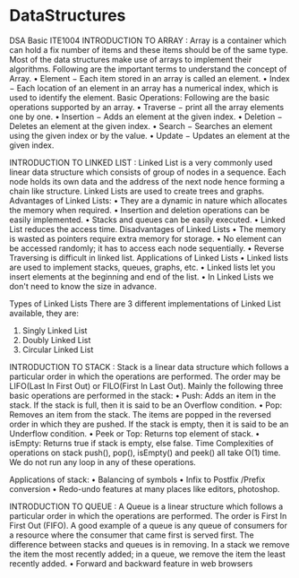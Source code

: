 # DataStructures
DSA Basic ITE1004
INTRODUCTION TO ARRAY :
Array is a container which can hold a fix number of items and these items should be of the same type. Most of the data structures make use of arrays to implement their algorithms. Following are the important terms to understand the concept of Array.
•	Element − Each item stored in an array is called an element.
•	Index − Each location of an element in an array has a numerical index, which is used to identify the element.
Basic Operations:
Following are the basic operations supported by an array.
•	Traverse − print all the array elements one by one.
•	Insertion − Adds an element at the given index.
•	Deletion − Deletes an element at the given index.
•	Search − Searches an element using the given index or by the value.
•	Update − Updates an element at the given index.

INTRODUCTION TO LINKED LIST :
Linked List is a very commonly used linear data structure which consists of group of nodes in a sequence.
Each node holds its own data and the address of the next node hence forming a chain like structure.
Linked Lists are used to create trees and graphs.
Advantages of Linked Lists:
•	They are a dynamic in nature which allocates the memory when required.
•	Insertion and deletion operations can be easily implemented.
•	Stacks and queues can be easily executed.
•	Linked List reduces the access time.
Disadvantages of Linked Lists
•	The memory is wasted as pointers require extra memory for storage.
•	No element can be accessed randomly; it has to access each node sequentially.
•	Reverse Traversing is difficult in linked list.
Applications of Linked Lists
•	Linked lists are used to implement stacks, queues, graphs, etc.
•	Linked lists let you insert elements at the beginning and end of the list.
•	In Linked Lists we don't need to know the size in advance.

 Types of Linked Lists
There are 3 different implementations of Linked List available, they are:
1.	Singly Linked List
2.	Doubly Linked List
3.	Circular Linked List

INTRODUCTION TO STACK :
Stack is a linear data structure which follows a particular order in which the operations are performed. The order may be LIFO(Last In First Out) or FILO(First In Last Out).
Mainly the following three basic operations are performed in the stack:
•	Push: Adds an item in the stack. If the stack is full, then it is said to be an Overflow condition.
•	Pop: Removes an item from the stack. The items are popped in the reversed order in which they are pushed. If the stack is empty, then it is said to be an Underflow condition.
•	Peek or Top: Returns top element of stack.
•	isEmpty: Returns true if stack is empty, else false.
Time Complexities of operations on stack
push(), pop(), isEmpty() and peek() all take O(1) time. We do not run any loop in any of these operations.

Applications of stack:
•	Balancing of symbols
•	Infix to Postfix /Prefix conversion
•	Redo-undo features at many places like editors, photoshop.

INTRODUCTION TO QUEUE :
A Queue is a linear structure which follows a particular order in which the operations are performed. The order is First In First Out (FIFO). A good example of a queue is any queue of consumers for a resource where the consumer that came first is served first. The difference between stacks and queues is in removing. In a stack we remove the item the most recently added; in a queue, we remove the item the least recently added.
•	Forward and backward feature in web browsers
